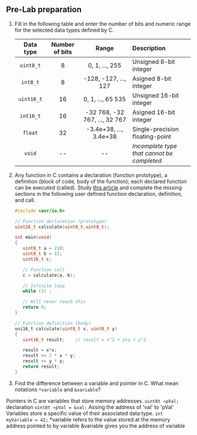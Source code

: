 ## Pre-Lab preparation

1. Fill in the following table and enter the number of bits and numeric range for the selected data types defined by C.

   | **Data type** | **Number of bits** | **Range** | **Description** |
   | :-: | :-: | :-: | :-- |
   | `uint8_t`  | 8 | 0, 1, ..., 255 | Unsigned 8-bit integer |
   | `int8_t`   | 8 | -128, -127, ..., 127 | Asigned 8-bit integer |
   | `uint16_t` | 16 | 0, 1, ..., 65 535 | Unsigned 16-bit integer |
   | `int16_t`  | 16 | -32 768, -32 767, ..., 32 767 | Asigned 16-bit integer |
   | `float`    | 32 | -3.4e+38, ..., 3.4e+38 | Single-precision floating-point |
   | `void`     | -- | -- | *Incomplete type that cannot be completed* |

2. Any function in C contains a declaration (function prototype), a definition (block of code, body of the function); each declared function can be executed (called). Study [this article](https://www.programiz.com/c-programming/c-user-defined-functions) and complete the missing sections in the following user defined function declaration, definition, and call.

   ```c
   #include <avr/io.h>

   // Function declaration (prototype)
   uint16_t calculate(uint8_t,uint8_t);

   int main(void)
   {
      uint8_t a = 210;
      uint8_t b = 15;
      uint16_t c;

      // Function call
      c = calculate(a, b);

      // Infinite loop
      while (1) ;

      // Will never reach this
      return 0;
   }

   // Function definition (body)
   uni16_t calculate(uint8_t x, uint8_t y)
   {
      uint16_t result;    // result = x^2 + 2xy + y^2

      result = x*x;
      result += 2 * x * y;
      result += y * y;
      return result;
   }
   ```

3. Find the difference between a variable and pointer in C. What mean notations `*variable` and `&variable`?

Pointers in C are variables that store memory addresses. ```uint8t ∗pVal;``` declaration ```uint8t ∗pVal = &val;``` Assing the address of 'val' to 'pVal'
Variables store a specific value of their associated data type. ```int myVariable = 42;```
*variable refers to the value stored at the memory address pointed to by variable
&variable gives you the address of variable
<a name="part1"></a>
